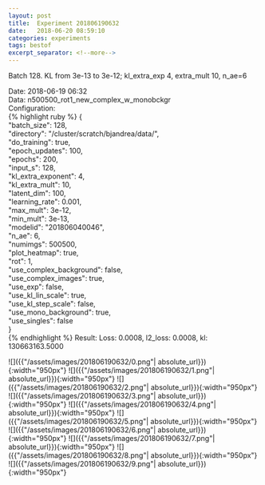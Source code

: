 ```yaml
---
layout: post
title:  Experiment 201806190632
date:   2018-06-20 08:59:10
categories: experiments
tags: bestof
excerpt_separator: <!--more-->
---
```

Batch 128. KL from 3e-13 to 3e-12; kl_extra_exp 4, extra_mult 10, n_ae=6  

 <!--more-->
Date: 2018-06-19 06:32  
Data: n500500_rot1_new_complex_w_monobckgr  
Configuration:   
{% highlight ruby %}
{  
    "batch_size": 128,   
    "directory": "/cluster/scratch/bjandrea/data/",   
    "do_training": true,   
    "epoch_updates": 100,   
    "epochs": 200,   
    "input_s": 128,   
    "kl_extra_exponent": 4,   
    "kl_extra_mult": 10,   
    "latent_dim": 100,   
    "learning_rate": 0.001,   
    "max_mult": 3e-12,   
    "min_mult": 3e-13,   
    "modelid": "201806040046",   
    "n_ae": 6,   
    "numimgs": 500500,   
    "plot_heatmap": true,   
    "rot": 1,   
    "use_complex_background": false,   
    "use_complex_images": true,   
    "use_exp": false,   
    "use_kl_lin_scale": true,   
    "use_kl_step_scale": false,   
    "use_mono_background": true,   
    "use_singles": false  
}  
{% endhighlight %}
Result: Loss: 0.0008, l2_loss: 0.0008, kl: 130663163.5000  

![]({{"/assets/images/201806190632/0.png"| absolute_url}}){:width="950px"}
![]({{"/assets/images/201806190632/1.png"| absolute_url}}){:width="950px"}
![]({{"/assets/images/201806190632/2.png"| absolute_url}}){:width="950px"}
![]({{"/assets/images/201806190632/3.png"| absolute_url}}){:width="950px"}
![]({{"/assets/images/201806190632/4.png"| absolute_url}}){:width="950px"}
![]({{"/assets/images/201806190632/5.png"| absolute_url}}){:width="950px"}
![]({{"/assets/images/201806190632/6.png"| absolute_url}}){:width="950px"}
![]({{"/assets/images/201806190632/7.png"| absolute_url}}){:width="950px"}
![]({{"/assets/images/201806190632/8.png"| absolute_url}}){:width="950px"}
![]({{"/assets/images/201806190632/9.png"| absolute_url}}){:width="950px"}

